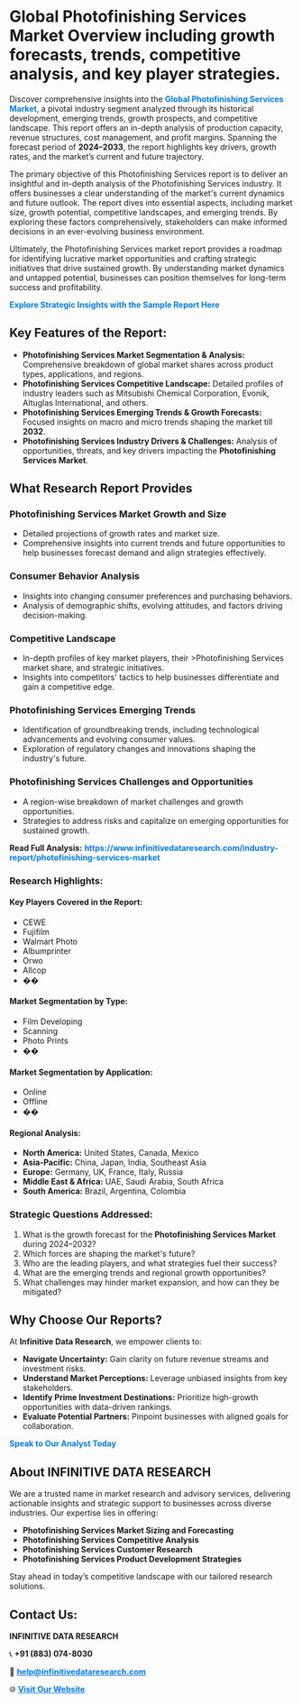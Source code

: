 <h1>Global Photofinishing Services Market Overview including growth forecasts, trends, competitive analysis, and key player strategies.</h1>
<p>
Discover comprehensive insights into the 
<a href="https://www.infinitivedataresearch.com/industry-report/photofinishing-services-market" rel="dofollow" style="color: #007BFF; text-decoration: none;"><strong>Global Photofinishing Services Market</strong></a>, a pivotal industry segment analyzed through its historical development, emerging trends, growth prospects, and competitive landscape. This report offers an in-depth analysis of production capacity, revenue structures, cost management, and profit margins. Spanning the forecast period of <strong>2024–2033</strong>, the report highlights key drivers, growth rates, and the market’s current and future trajectory.
</p>
<p>
The primary objective of this Photofinishing Services report is to deliver an insightful and in-depth analysis of the Photofinishing Services industry. It offers businesses a clear understanding of the market's current dynamics and future outlook. The report dives into essential aspects, including market size, growth potential, competitive landscapes, and emerging trends. By exploring these factors comprehensively, stakeholders can make informed decisions in an ever-evolving business environment.
</p>
<p>
Ultimately, the Photofinishing Services market report provides a roadmap for identifying lucrative market opportunities and crafting strategic initiatives that drive sustained growth. By understanding market dynamics and untapped potential, businesses can position themselves for long-term success and profitability.
</p>
<p>
<a href="https://www.infinitivedataresearch.com/request-sample/reportId=109640" style="color: #007BFF; text-decoration: none;"><strong>Explore Strategic Insights with the Sample Report Here</strong></a>
</p>

<h2>Key Features of the Report:</h2>
<ul>
<li><strong>Photofinishing Services Market Segmentation & Analysis:</strong> Comprehensive breakdown of global market shares across product types, applications, and regions.</li>
<li><strong>Photofinishing Services Competitive Landscape:</strong> Detailed profiles of industry leaders such as Mitsubishi Chemical Corporation, Evonik, Altuglas International, and others.</li>
<li><strong>Photofinishing Services Emerging Trends & Growth Forecasts:</strong> Focused insights on macro and micro trends shaping the market till <strong>2032</strong>.</li>
<li><strong>Photofinishing Services Industry Drivers & Challenges:</strong> Analysis of opportunities, threats, and key drivers impacting the <strong>Photofinishing Services Market</strong>.</li>
</ul>

<h2>What Research Report Provides</h2>
<h3>Photofinishing Services Market Growth and Size</h3>
<ul>
<li>Detailed projections of growth rates and market size.</li>
<li>Comprehensive insights into current trends and future opportunities to help businesses forecast demand and align strategies effectively.</li>
</ul>

<h3>Consumer Behavior Analysis</h3>
<ul>
<li>Insights into changing consumer preferences and purchasing behaviors.</li>
<li>Analysis of demographic shifts, evolving attitudes, and factors driving decision-making.</li>
</ul>

<h3>Competitive Landscape</h3>
<ul>
<li>In-depth profiles of key market players, their >Photofinishing Services market share, and strategic initiatives.</li>
<li>Insights into competitors' tactics to help businesses differentiate and gain a competitive edge.</li>
</ul>

<h3>Photofinishing Services Emerging Trends</h3>
<ul>
<li>Identification of groundbreaking trends, including technological advancements and evolving consumer values.</li>
<li>Exploration of regulatory changes and innovations shaping the industry's future.</li>
</ul>

<h3>Photofinishing Services Challenges and Opportunities</h3>
<ul>
<li>A region-wise breakdown of market challenges and growth opportunities.</li>
<li>Strategies to address risks and capitalize on emerging opportunities for sustained growth.</li>
</ul>
<p><strong>Read Full Analysis:</strong> <a href="https://www.infinitivedataresearch.com/industry-report/photofinishing-services-market" rel="dofollow" style="color: #007BFF; text-decoration: none;"><strong>https://www.infinitivedataresearch.com/industry-report/photofinishing-services-market</strong></a></p>
<h3>Research Highlights:</h3>
<h4>Key Players Covered in the Report:</h4>
<ul><li>CEWE</li><li>Fujifilm</li><li>Walmart Photo</li><li>Albumprinter</li><li>Orwo</li><li>Allcop</li><li>��</li></ul>
<h4>Market Segmentation by Type:</h4>
<ul><li>Film Developing</li><li>Scanning</li><li>Photo Prints</li><li>��</li></ul>
<h4>Market Segmentation by Application:</h4>
<ul><li>Online</li><li>Offline</li><li>��</li></ul>

<h4>Regional Analysis:</h4>
<ul>
<li><strong>North America:</strong> United States, Canada, Mexico</li>
<li><strong>Asia-Pacific:</strong> China, Japan, India, Southeast Asia</li>
<li><strong>Europe:</strong> Germany, UK, France, Italy, Russia</li>
<li><strong>Middle East & Africa:</strong> UAE, Saudi Arabia, South Africa</li>
<li><strong>South America:</strong> Brazil, Argentina, Colombia</li>
</ul>

<h3>Strategic Questions Addressed:</h3>
<ol>
<li>What is the growth forecast for the <strong>Photofinishing Services Market</strong> during 2024–2032?</li>
<li>Which forces are shaping the market's future?</li>
<li>Who are the leading players, and what strategies fuel their success?</li>
<li>What are the emerging trends and regional growth opportunities?</li>
<li>What challenges may hinder market expansion, and how can they be mitigated?</li>
</ol>

<h2>Why Choose Our Reports?</h2>
<p>At <strong>Infinitive Data Research</strong>, we empower clients to:</p>
<ul>
<li><strong>Navigate Uncertainty:</strong> Gain clarity on future revenue streams and investment risks.</li>
<li><strong>Understand Market Perceptions:</strong> Leverage unbiased insights from key stakeholders.</li>
<li><strong>Identify Prime Investment Destinations:</strong> Prioritize high-growth opportunities with data-driven rankings.</li>
<li><strong>Evaluate Potential Partners:</strong> Pinpoint businesses with aligned goals for collaboration.</li>
</ul>
<p><a href="https://www.infinitivedataresearch.com/industry-report/photofinishing-services-market" rel="dofollow" style="color: #007BFF; text-decoration: none;"><strong>Speak to Our Analyst Today</strong></a></p>

<h2>About INFINITIVE DATA RESEARCH</h2>
<p>We are a trusted name in market research and advisory services, delivering actionable insights and strategic support to businesses across diverse industries. Our expertise lies in offering:</p>
<ul>
<li><strong>Photofinishing Services Market Sizing and Forecasting</strong></li>
<li><strong>Photofinishing Services Competitive Analysis</strong></li>
<li><strong>Photofinishing Services Customer Research</strong></li>
<li><strong>Photofinishing Services Product Development Strategies</strong></li>
</ul>
<p>Stay ahead in today’s competitive landscape with our tailored research solutions.</p>

<h2>Contact Us:</h2>
<p><strong>INFINITIVE DATA RESEARCH</strong></p>
<p>📞 <strong>+91 (883) 074-8030</strong></p>
<p>📧 <strong><a href="mailto:help@infinitivedataresearch.com" style="color: #007BFF;">help@infinitivedataresearch.com</a></strong></p>
<p>🌐 <strong><a href="https://www.infinitivedataresearch.com" rel="dofollow" style="color: #007BFF;">Visit Our Website</a></strong></p>